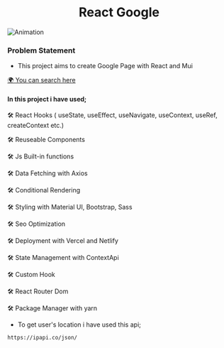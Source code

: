 <h1 align="center">React Google</h1>

![Animation](https://user-images.githubusercontent.com/99739515/193410741-be33a441-27a7-4b8f-9532-fa305da7a150.gif)

### Problem Statement

- This project aims to create Google Page with React and Mui

[🌍 You can search here](https://react-google-ten.vercel.app)

#### In this project i have used;

🛠 React Hooks ( useState, useEffect, useNavigate, useContext, useRef, createContext etc.)

🛠 Reuseable Components

🛠 Js Built-in functions

🛠 Data Fetching with Axios

🛠 Conditional Rendering

🛠 Styling with Material UI, Bootstrap, Sass

🛠 Seo Optimization

🛠 Deployment with Vercel and Netlify

🛠 State Management with ContextApi

🛠 Custom Hook

🛠 React Router Dom

🛠 Package Manager with yarn

- To get user's location i have used this api;

```
https://ipapi.co/json/
```
